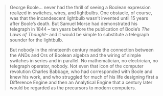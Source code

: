 > George Boole… never had the thrill of seeing a Boolean expression realized in switches, wires, and lightbulbs. One obstacle, of course, was that the incandescent lightbulb wasn’t invented until 15 years after Boole’s death. But Samuel Morse had demonstrated his telegraph in 1844 – ten years before the publication of Boole’s *The Laws of Thought*– and it would be simple to substitute a telegraph sounder for the lightbulb.
> 
> But nobody in the nineteenth century made the connection between the ANDs and Ors of Boolean algebra and the wiring of simple switches in series and in parallel. No mathematician, no electrician, no telegraph operator, nobody. Not even that icon of the computer revolution Charles Babbage, who had corresponded with Boole and knew his work, and who struggled for much of his life designing first a Difference Engine and then an Analytical Engine that a century later would be regarded as the precursors to modern computers.